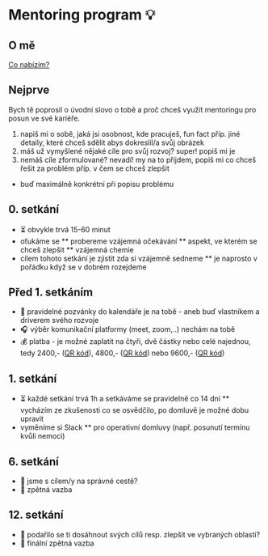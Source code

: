 # Mentoring program 💡

## O mě
[Co nabízím?](./ome-cs.md)

## Nejprve
Bych tě poprosil o úvodní slovo o tobě a proč chceš využít mentoringu pro posun ve své kariéře.
1. napiš mi o sobě, jaká jsi osobnost, kde pracuješ, fun fact příp. jiné detaily, které chceš sdělit abys dokreslil/a svůj obrázek
2. máš už vymyšlené nějaké cíle pro svůj rozvoj? super! popiš mi je
3. nemáš cíle zformulované? nevadí! my na to přijdem, popiš mi co chceš řešit za problém příp. v čem se chceš zlepšit
* buď maximálně konkrétní při popisu problému

## 0. setkání
* ⏳ obvykle trvá 15-60 minut
* oťukáme se
** probereme vzájemná očekávání
** aspekt, ve kterém se chceš zlepšit
** vzájemná chemie
* cílem tohoto setkání je zjistit zda si vzájemně sedneme
** je naprosto v pořádku když se v dobrém rozejdeme

## Před 1. setkáním
* 📆 pravidelné pozvánky do kalendáře je na tobě - aneb buď vlastníkem a driverem svého rozvoje
* 🎧 výběr komunikační platformy (meet, zoom,..) nechám na tobě
* 💰 platba - je možné zaplatit na čtyři, dvě částky nebo celé najednou, tedy 2400,- ([QR kód](./q-payment.jpeg)), 4800,- ([QR kód](./half-payment.jpeg)) nebo 9600,- ([QR kód](./full-payment.jpeg))

## 1. setkání
* ⏳ každé setkání trvá 1h a setkáváme se pravidelně co 14 dní
** vycházím ze zkušenosti co se osvědčilo, po domluvě je možné dobu upravit
* vyměníme si Slack
** pro operativní domluvy (např. posunutí termínu kvůli nemoci)

## 6. setkání
* 🎯 jsme s cílem/y na správné cestě?
* 📣 zpětná vazba

## 12. setkání
* 🎯 podařilo se ti dosáhnout svých cílů resp. zlepšit ve vybraných oblasti?
* 📣 finální zpětná vazba
